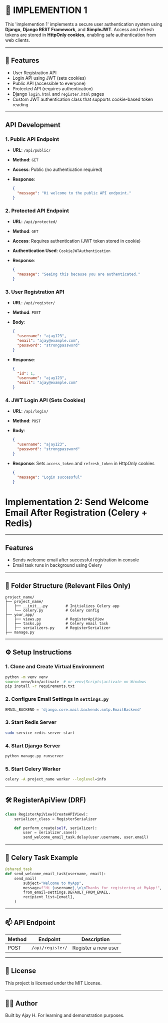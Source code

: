 # 🔐 IMPLEMENTION 1

This 'implemention 1' implements a secure user authentication system using **Django**, **Django REST Framework**, and **SimpleJWT**.
Access and refresh tokens are stored in **HttpOnly cookies**, enabling safe authentication from web clients.

---

## 🚀 Features

* User Registration API
* Login API using JWT (sets cookies)
* Public API (accessible to everyone)
* Protected API (requires authentication)
* Django `login.html` and `register.html` pages
* Custom JWT authentication class that supports cookie-based token reading


---

## API Development

### 1. Public API Endpoint

* **URL**: `/api/public/`
* **Method**: `GET`
* **Access**: Public (no authentication required)
* **Response**:

  ```json
  {
    "message": "Hi welcome to the public API endpoint."
  }
  ```

### 2. Protected API Endpoint

* **URL**: `/api/protected/`
* **Method**: `GET`
* **Access**: Requires authentication (JWT token stored in cookie)
* **Authentication Used**: `CookieJWTAuthentication`
* **Response**:

  ```json
  {
    "message": "Seeing this because you are authenticated."
  }
  ```

### 3. User Registration API

* **URL**: `/api/register/`
* **Method**: `POST`
* **Body**:

  ```json
  {
    "username": "ajay123",
    "email": "ajay@example.com",
    "password": "strongpassword"
  }
  ```
* **Response**:

  ```json
  {
    "id": 1,
    "username": "ajay123",
    "email": "ajay@example.com"
  }
  ```

### 4. JWT Login API (Sets Cookies)

* **URL**: `/api/login/`
* **Method**: `POST`
* **Body**:

  ```json
  {
    "username": "ajay123",
    "password": "strongpassword"
  }
  ```
* **Response**: Sets `access_token` and `refresh_token` in HttpOnly cookies

  ```json
  {
    "message": "Login successful"
  }
  
  ```
# Implementation 2: Send Welcome Email After Registration (Celery + Redis)

---

## Features

* Sends welcome email after successful registration in console
* Email task runs in background using Celery


---

## 🧩 Folder Structure (Relevant Files Only)

```
project_name/
├── project_name/
│   ├── __init__.py        # Initializes Celery app
│   └── celery.py          # Celery config
├── your_app/
│   ├── views.py           # RegisterApiView
│   ├── tasks.py           # Celery email task
│   ├── serializers.py     # RegisterSerializer
├── manage.py
```

---

## ⚙️ Setup Instructions

### 1. Clone and Create Virtual Environment

```bash
python -m venv venv
source venv/bin/activate  # or venv\Scripts\activate on Windows
pip install -r requirements.txt
```

### 2. Configure Email Settings in `settings.py`


```python
EMAIL_BACKEND = 'django.core.mail.backends.smtp.EmailBackend'
```

### 3. Start Redis Server

```bash
sudo service redis-server start
```

### 4. Start Django Server

```bash
python manage.py runserver
```

### 5. Start Celery Worker

```bash
celery -A project_name worker --loglevel=info
```

---

## 🛠️ RegisterApiView (DRF)

```python
class RegisterApiView(CreateAPIView):
    serializer_class = RegisterSerializer

    def perform_create(self, serializer):
        user = serializer.save()
        send_welcome_email_task.delay(user.username, user.email)
```

---

## 📨 Celery Task Example

```python
@shared_task
def send_welcome_email_task(username, email):
    send_mail(
        subject="Welcome to MyApp",
        message=f"Hi {username},\n\nThanks for registering at MyApp!",
        from_email=settings.DEFAULT_FROM_EMAIL,
        recipient_list=[email],
    )
```

---

## 📫 API Endpoint

| Method | Endpoint         | Description         |
| ------ | ---------------- | ------------------- |
| POST   | `/api/register/` | Register a new user |

---

## 📎 License

This project is licensed under the MIT License.

---

## 🙋‍♂️ Author

Built by Ajay H. For learning and demonstration purposes.



